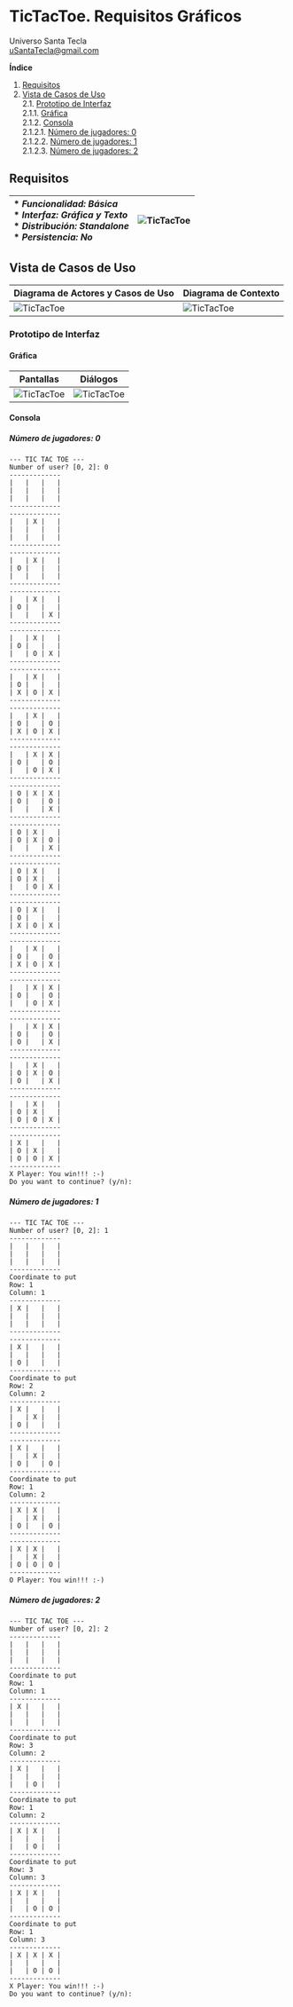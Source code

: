 # TicTacToe. Requisitos Gráficos
Universo Santa Tecla  
[uSantaTecla@gmail.com](mailto:uSantaTecla@gmail.com)  
  
**Índice**

1. [Requisitos](#requisitos)  
2. [Vista de Casos de Uso](#vista-de-casos-de-uso)  
2.1. [Prototipo de Interfaz](#prototipo-de-interfaz)  
2.1.1. [Gráfica](#grfica)  
2.1.2. [Consola](#consola)  
2.1.2.1. [Número de jugadores: 0](#número-de-jugadores-0)  
2.1.2.2. [Número de jugadores: 1](#número-de-jugadores-1)  
2.1.2.3. [Número de jugadores: 2](#número-de-jugadores-2)  
  
## Requisitos  

| * _Funcionalidad: **Básica**_<br/>  * _Interfaz: **Gráfica y Texto**_<br/>  * _Distribución: **Standalone**_<br/>  * _Persistencia: **No**_<br/> | ![TicTacToe](../docs/images/tictactoe.png) | 
| :------- | :------: |  

## Vista de Casos de Uso  

| Diagrama de Actores y Casos de Uso | Diagrama de Contexto |
|---|---|
| ![TicTacToe](./docs/diagrams/out/vistaCasosUso/actores.svg) | ![TicTacToe](./docs/diagrams/out/vistaCasosUso/contexto.svg) |  

### Prototipo de Interfaz  

#### Gráfica

| Pantallas | Diálogos |
|---|---|
| ![TicTacToe](./docs/images/pantallas.png) | ![TicTacToe](./docs/images/dialogos.png) |

#### Consola  
  
##### Número de jugadores: 0  

```
--- TIC TAC TOE ---
Number of user? [0, 2]: 0
-------------
|   |   |   | 
|   |   |   | 
|   |   |   | 
-------------
-------------
|   | X |   | 
|   |   |   | 
|   |   |   | 
-------------
-------------
|   | X |   | 
| O |   |   | 
|   |   |   | 
-------------
-------------
|   | X |   | 
| O |   |   | 
|   |   | X | 
-------------
-------------
|   | X |   | 
| O |   |   | 
|   | O | X | 
-------------
-------------
|   | X |   | 
| O |   |   | 
| X | O | X | 
-------------
-------------
|   | X |   | 
| O |   | O | 
| X | O | X | 
-------------
-------------
|   | X | X | 
| O |   | O | 
|   | O | X | 
-------------
-------------
| O | X | X | 
| O |   | O | 
|   |   | X | 
-------------
-------------
| O | X |   | 
| O | X | O | 
|   |   | X | 
-------------
-------------
| O | X |   | 
| O | X |   | 
|   | O | X | 
-------------
-------------
| O | X |   | 
| O |   |   | 
| X | O | X | 
-------------
-------------
|   | X |   | 
| O |   | O | 
| X | O | X | 
-------------
-------------
|   | X | X | 
| O |   | O | 
|   | O | X | 
-------------
-------------
|   | X | X | 
| O |   | O | 
| O |   | X | 
-------------
-------------
|   | X |   | 
| O | X | O | 
| O |   | X | 
-------------
-------------
|   | X |   | 
| O | X |   | 
| O | O | X | 
-------------
-------------
| X |   |   | 
| O | X |   | 
| O | O | X | 
-------------
X Player: You win!!! :-)
Do you want to continue? (y/n):
```  

##### Número de jugadores: 1  

```
--- TIC TAC TOE ---
Number of user? [0, 2]: 1
-------------
|   |   |   | 
|   |   |   | 
|   |   |   | 
-------------
Coordinate to put
Row: 1
Column: 1
-------------
| X |   |   | 
|   |   |   | 
|   |   |   | 
-------------
-------------
| X |   |   | 
|   |   |   | 
| O |   |   | 
-------------
Coordinate to put
Row: 2
Column: 2
-------------
| X |   |   | 
|   | X |   | 
| O |   |   | 
-------------
-------------
| X |   |   | 
|   | X |   | 
| O |   | O | 
-------------
Coordinate to put
Row: 1
Column: 2
-------------
| X | X |   | 
|   | X |   | 
| O |   | O | 
-------------
-------------
| X | X |   | 
|   | X |   | 
| O | O | O | 
-------------
O Player: You win!!! :-)
```  

##### Número de jugadores: 2
  
```
--- TIC TAC TOE ---
Number of user? [0, 2]: 2
-------------
|   |   |   | 
|   |   |   | 
|   |   |   | 
-------------
Coordinate to put
Row: 1
Column: 1
-------------
| X |   |   | 
|   |   |   | 
|   |   |   | 
-------------
Coordinate to put
Row: 3
Column: 2
-------------
| X |   |   | 
|   |   |   | 
|   | O |   | 
-------------
Coordinate to put
Row: 1
Column: 2
-------------
| X | X |   | 
|   |   |   | 
|   | O |   | 
-------------
Coordinate to put
Row: 3
Column: 3
-------------
| X | X |   | 
|   |   |   | 
|   | O | O | 
-------------
Coordinate to put
Row: 1
Column: 3
-------------
| X | X | X | 
|   |   |   | 
|   | O | O | 
-------------
X Player: You win!!! :-)
Do you want to continue? (y/n):
```

